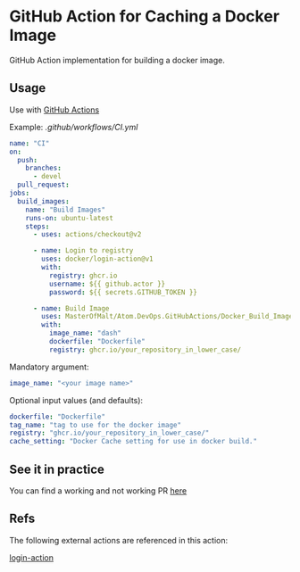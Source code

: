# GitHub Action for Caching a Docker Image

GitHub Action implementation for building a docker image.

## Usage

Use with [GitHub Actions](https://github.com/features/actions)

Example: _.github/workflows/CI.yml_

```yaml
name: "CI"
on:
  push:
    branches:
      - devel
  pull_request:
jobs:
  build_images:
    name: "Build Images"
    runs-on: ubuntu-latest
    steps:
      - uses: actions/checkout@v2

      - name: Login to registry
        uses: docker/login-action@v1
        with:
          registry: ghcr.io
          username: ${{ github.actor }}
          password: ${{ secrets.GITHUB_TOKEN }}

      - name: Build Image
        uses: MasterOfMalt/Atom.DevOps.GitHubActions/Docker_Build_Image@v1
        with:
          image_name: "dash"
          dockerfile: "Dockerfile"
          registry: ghcr.io/your_repository_in_lower_case/
```

Mandatory argument:

```yaml
image_name: "<your image name>"
```

Optional input values (and defaults):

```yaml
dockerfile: "Dockerfile"
tag_name: "tag to use for the docker image"
registry: "ghcr.io/your_repository_in_lower_case/"
cache_setting: "Docker Cache setting for use in docker build."
```

## See it in practice

You can find a working and not working PR [here](https://github.com/MasterOfMalt/Atom.StatusDashboard/pulls)

## Refs

The following external actions are referenced in this action:

[login-action](https://github.com/docker/login-action)
